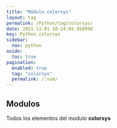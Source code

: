 ```yaml
---
title: "Módulo colorsys"
layout: tag
permalink: /Python/tag/colorsys/
date: 2021-11-01 10:24:03.958998
key: Python.colorsys
sidebar: 
  nav: python
aside: 
  toc: true
pagination: 
  enabled: true
  tag: "colorsys"
  permalink: /:num/
---
```


<h2>Modulos</h2>
Todos los elementos del modulo <strong>colorsys</strong>
